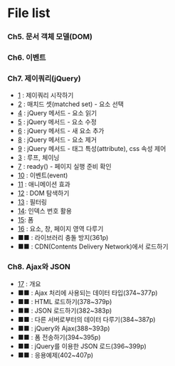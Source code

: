 # File list

### Ch5. 문서 객체 모델(DOM)

### Ch6. 이벤트

### Ch7. 제이쿼리(jQuery)
* [1](https://github.com/TaekGeunLee/study_frontEnd/tree/master/B2/1) : 제이쿼리 시작하기
* [2](https://github.com/TaekGeunLee/study_frontEnd/tree/master/B2/2) : 매치드 셋(matched set) - 요소 선택
* [4](https://github.com/TaekGeunLee/study_frontEnd/tree/master/B2/4) : jQuery 메서드 - 요소 읽기
* [5](https://github.com/TaekGeunLee/study_frontEnd/tree/master/B2/5) : jQuery 메서드 - 요소 수정
* [6](https://github.com/TaekGeunLee/study_frontEnd/tree/master/B2/6) : jQuery 메서드 - 새 요소 추가
* [8](https://github.com/TaekGeunLee/study_frontEnd/tree/master/B2/8) : jQuery 메서드 - 요소 제거
* [9](https://github.com/TaekGeunLee/study_frontEnd/tree/master/B2/9) : jQuery 메서드 - 태그 특성(attribute), css 속성 제어
* [3](https://github.com/TaekGeunLee/study_frontEnd/tree/master/B2/3) : 루프, 체이닝
* [7](https://github.com/TaekGeunLee/study_frontEnd/tree/master/B2/7) : ready() - 페이지 실행 준비 확인
* [10](https://github.com/TaekGeunLee/study_frontEnd/tree/master/B2/10) : 이벤트(event)
* [11](https://github.com/TaekGeunLee/study_frontEnd/tree/master/B2/11) : 애니메이션 효과
* [12](https://github.com/TaekGeunLee/study_frontEnd/tree/master/B2/12) : DOM 탐색하기
* [13](https://github.com/TaekGeunLee/study_frontEnd/tree/master/B2/13) : 필터링
* [14](https://github.com/TaekGeunLee/study_frontEnd/tree/master/B2/14): 인덱스 번호 활용
* [15](https://github.com/TaekGeunLee/study_frontEnd/tree/master/B2/15): 폼
* [16](https://github.com/TaekGeunLee/study_frontEnd/tree/master/B2/16) : 요소, 창, 페이지 영역 다루기
* ■■ : 라이브러리 충돌 방지(361p)
* ■■ : CDN(Contents Delivery Network)에서 로드하기

### Ch8. Ajax와 JSON
* [17](https://github.com/TaekGeunLee/study_frontEnd/tree/master/B2/17) : 개요
* ■■ : Ajax 처리에 사용되는 데이터 타입(374~377p)
* ■■ : HTML 로드하기(378~379p)
* ■■ : JSON 로드하기(382~383p)
* ■■ : 다른 서버로부터의 데이터 다루기(384~387p)
* ■■ : jQuery와 Ajax(388~393p)
* ■■ : 폼 전송하기(394~395p)
* ■■ : jQuery를 이용한 JSON 로드(396~399p)
* ■■ : 응용예제(402~407p)














